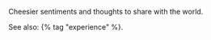 ---
---

Cheesier sentiments and thoughts to share with the world.

See also: {% tag "experience" %}.
